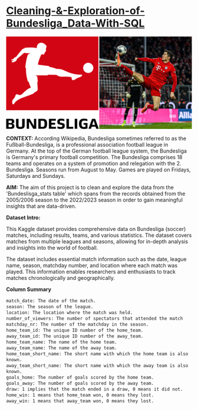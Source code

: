 # [Cleaning-&-Exploration-of-Bundesliga_Data-With-SQL](https://github.com/Nwuguru-Chidiebere-Sullivan/Cleaning-And-Exploration-of-Bundesliga_Data-With-SQL/blob/main/Data%20Cleaning%20%26%20Exploration%20of%20Bundesliga%20Data.sql)

![](/Bundesliga.png)

**CONTEXT:**
According Wikipedia, Bundesliga sometimes referred to as the Fußball-Bundesliga, is a professional association football league in Germany. At the top of the German football league system, the Bundesliga is Germany's primary football competition. The Bundesliga comprises 18 teams and operates on a system of promotion and relegation with the 2. Bundesliga. Seasons run from August to May. Games are played on Fridays, Saturdays and Sundays.

**AIM:**
The aim of this project is to clean and explore the data from the 'Bundeslisga_stats table' which spans from the records obtained from the 2005/2006 season to the 2022/2023 season in order to gain meaningful insights that are data-driven.


**Dataset Intro:**

This Kaggle dataset provides comprehensive data on Bundesliga (soccer) matches, including results, teams, and various statistics. The dataset covers matches from multiple leagues and seasons, allowing for in-depth analysis and insights into the world of football.

The dataset includes essential match information such as the date, league name, season, matchday number, and location where each match was played. This information enables researchers and enthusiasts to track matches chronologically and geographically.

**Column Summary**

    match_date: The date of the match.
    season: The season of the league.
    location: The location where the match was held.
    number_of_viewers: The number of spectators that attended the match
    matchday_nr: The number of the matchday in the season.
    home_team_id: The unique ID number of the home_team.
    away_team_id: The unique ID number of the away_team.
    home_team_name: The name of the home team.
    away_team_name: The name of the away team.
    home_team_short_name: The short name with which the home team is also known.
    away_team_short_name: The short name with which the away team is also known.
    goals_home: The number of goals scored by the home team.
    goals_away: The number of goals scored by the away team.
    draw: 1 implies that the match ended in a draw, 0 means it did not.
    home_win: 1 means that home_team won, 0 means they lost.
    away_win: 1 means that away_team won, 0 means they lost.

